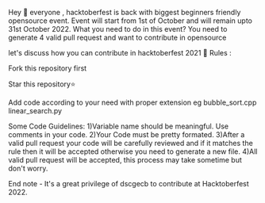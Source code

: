 Hey 👋 everyone , hacktoberfest is back with biggest beginners friendly opensource event. Event will start from 1st of October and will remain upto 31st October 2022. What you need to do in this event? You need to generate 4 valid pull request and want to contribute in opensource

let's discuss how you can contribute in hacktoberfest 2021 🙌 Rules :

Fork this repository first

Star this repository⭐

Add code according to your need with proper extension eg bubble_sort.cpp linear_search.py

Some Code Guidelines:
1)Variable name should be meaningful. Use comments in your code. 2)Your Code must be pretty formated. 3)After a valid pull request your code will be carefully reviewed and if it matches the rule then it will be accepted otherwise you need to generate a new file. 4)All valid pull request will be accepted, this process may take sometime but don't worry.

End note - It's a great privilege of dscgecb to contribute at Hacktoberfest 2022.
